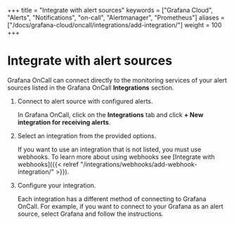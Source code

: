 +++
title = "Integrate with alert sources"
keywords = ["Grafana Cloud", "Alerts", "Notifications", "on-call", "Alertmanager", "Prometheus"]
aliases = ["/docs/grafana-cloud/oncall/integrations/add-integration/"]
weight = 100
+++

# Integrate with alert sources

Grafana OnCall can connect directly to the monitoring services of your alert sources listed in the Grafana OnCall **Integrations** section.

1. Connect to alert source with configured alerts.
    
    In Grafana OnCall, click on the **Integrations** tab and click **+ New integration for receiving alerts**.

1. Select an integration from the provided options.
    
    If you want to use an integration that is not listed, you must use webhooks. To learn more about using webhooks see [Integrate with webhooks]({{< relref "/integrations/webhooks/add-webhook-integration/" >}}).

1. Configure your integration.
    
    Each integration has a different method of connecting to Grafana OnCall. For example, if you want to connect to your Grafana as an alert source, select Grafana and follow the instructions. 

